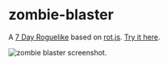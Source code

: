zombie-blaster
==============

A [7 Day Roguelike](http://7drl.org/) based on [rot.js](https://github.com/ondras/rot.js). [Try it here](http://mopsled.github.io/7day-projects/zombie-blaster/index.html).

![zombie blaster screenshot](http://mopsled.github.io/7day-projects/images/zombie-blaster.png).
